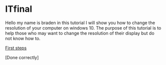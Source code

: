 # ITfinal

Hello my name is braden in this tutorial I will show you how to change the resolution of your computer on windows 10. The purpose of this tutorial is to help those who may want to change the resolution of their display but do not know how to.

[First steps](https://github.com/Braden0103/ITfinal/blob/main/First%20steps)

[Done correctly]
